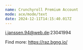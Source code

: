```yaml
---
name: Crunchyroll Premium Account
mode: ace/mode/text
date: 2024-12-11T14:15:40.017Z
---
```

i.janssen.94@web.de:23041994

Find more: https://raz.bgng.io/
